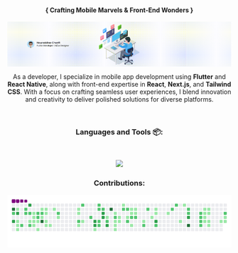 <h4 align= "center">{ Crafting Mobile Marvels & Front-End Wonders }</h4>
<p>
  <img align= "center" src="https://github.com/noureddinecharifi/Noureddinecharifi/blob/main/banner.gif"
</p>
  <p align="center">As a developer, I specialize in mobile app development using <b>Flutter</b> and <b>React Native</b>, along with front-end expertise in <b>React</b>, <b>Next.js</b>, and <b>Tailwind CSS</b>. With a focus on crafting seamless user experiences, I blend innovation and creativity to deliver polished solutions for diverse platforms.</p>
<br/>
<h3 align="center">Languages and Tools 📦:</h3>
<br/>
<p align="center">
  <img src="https://skillicons.dev/icons?i=html,css,javascript,mysql,vscode,github,git,androidstudio,flutter,firebase,react,nextjs,vite,redux,typescript,tailwind,figma,ps,&perline=9"/>
</p>
<h3 align="center">Contributions:</h3>
<p align="center">
   <img  src="https://github.com/noureddinecharifi/noureddinecharifi/blob/output/github-contribution-grid-snake.gif" width="700"
</p>


